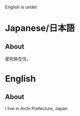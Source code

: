 English is under

# Japanese/日本語
## About
愛知県在住。

# English
## About
I live in Aichi Prefecture, Japan.  

